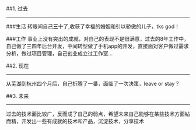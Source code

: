 ##1. 过去
***
###生活
转眼间自己**三十**了,收获了幸福的婚姻和引以骄傲的儿子，tks god！

###工作
事业上没有突出的成就，对自己的表现不是很满意，过去的8年工作中，自己做了三四年后台开发，中间转型做了手机app的开发，直接面对客户做过需求分析，做过项目管理，自己创业成立过工作室...


##2. 现在
***
从芜湖到杭州四个月后，自己折腾了一番，面临了一次决策，leave or stay？

##3. 未来
***
过去的技术面比较广，反而成了自己的弱点，希望未来自己能够在某些技术方面钻而精，开发出一些有成就的技术和产品，沉淀技术，分享技术